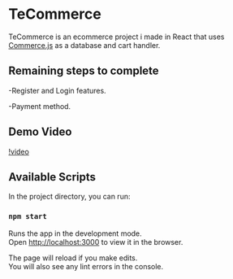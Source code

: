 # TeCommerce

TeCommerce is an ecommerce project i made in React that uses [Commerce.js](https://commercejs.com/) as a database and cart handler.

## Remaining steps to complete

-Register and Login features.

-Payment method.


## Demo Video


[!video](https://user-images.githubusercontent.com/79989252/126049791-169e2377-f005-4fa9-a114-1fbca492719d.mp4)



## Available Scripts

In the project directory, you can run:

### `npm start`

Runs the app in the development mode.\
Open [http://localhost:3000](http://localhost:3000) to view it in the browser.

The page will reload if you make edits.\
You will also see any lint errors in the console.
